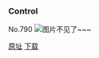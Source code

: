 ### Control
No.790
![图片不见了~~~](https://imgs.xkcd.com/comics/control.png)

[原址](https://xkcd.com//790) [下载](https://imgs.xkcd.com/comics/control.png)

